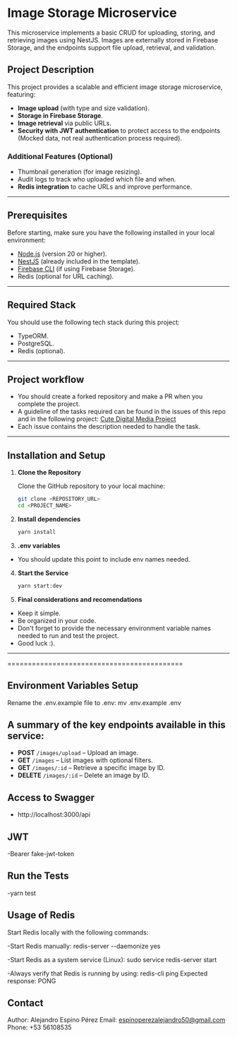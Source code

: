 # Image Storage Microservice

This microservice implements a basic CRUD for uploading, storing, and retrieving images using NestJS. Images are externally stored in Firebase Storage, and the endpoints support file upload, retrieval, and validation.

## Project Description

This project provides a scalable and efficient image storage microservice, featuring:

- **Image upload** (with type and size validation).
- **Storage in Firebase Storage**.
- **Image retrieval** via public URLs.
- **Security with JWT authentication** to protect access to the endpoints (Mocked data, not real authentication process required).

### Additional Features (Optional)

- Thumbnail generation (for image resizing).
- Audit logs to track who uploaded which file and when.
- **Redis integration** to cache URLs and improve performance.

---

## Prerequisites

Before starting, make sure you have the following installed in your local environment:

- [Node.js](https://nodejs.org/) (version 20 or higher).
- [NestJS](https://nestjs.com/) (already included in the template).
- [Firebase CLI](https://firebase.google.com/docs/cli) (if using Firebase Storage).
- Redis (optional for URL caching).

---

## Required Stack

You should use the following tech stack during this project:

- TypeORM.
- PostgreSQL.
- Redis (optional).

---

## Project workflow

- You should create a forked repository and make a PR when you complete the project.
- A guideline of the tasks required can be found in the issues of this repo and in the following project:
  [Cute Digital Media Project](https://github.com/orgs/Cute-Digital-Media/projects/4/views/1)
- Each issue contains the description needed to handle the task.

---

## Installation and Setup

1. **Clone the Repository**

   Clone the GitHub repository to your local machine:

   ```bash
   git clone <REPOSITORY_URL>
   cd <PROJECT_NAME>

   ```

2. **Install dependencies**

   ```bash
   yarn install

   ```

3. **.env variables**

- You should update this point to include env names needed.

4. **Start the Service**

   ```bash
   yarn start:dev

   ```

5. **Final considerations and recomendations**

- Keep it simple.
- Be organized in your code.
- Don't forget to provide the necessary environment variable names needed to run and test the project.
- Good luck :).

---

===========================================

## Environment Variables Setup

Rename the .env.example file to .env:
mv .env.example .env

## A summary of the key endpoints available in this service:

- **POST** `/images/upload` – Upload an image.
- **GET** `/images` – List images with optional filters.
- **GET** `/images/:id` – Retrieve a specific image by ID.
- **DELETE** `/images/:id` – Delete an image by ID.

## Access to Swagger

- http://localhost:3000/api

## JWT

-Bearer fake-jwt-token

## Run the Tests

-yarn test

## Usage of Redis

Start Redis locally with the following commands:

-Start Redis manually:
redis-server --daemonize yes

-Start Redis as a system service (Linux):
sudo service redis-server start

-Always verify that Redis is running by using:
redis-cli ping
Expected response:
PONG

## Contact

Author: Alejandro Espino Pérez
Email: espinoperezalejandro50@gmail.com
Phone: +53 56108535

